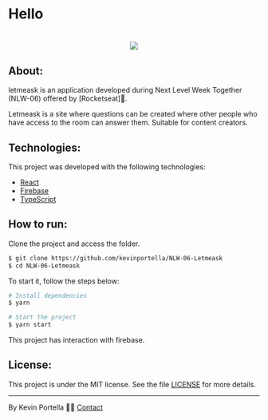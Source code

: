 <p align="center">
  <h1>Hello</h1>
</p>

<h1 align="center">
    <img src='./src/assets/images/capa.png'>
</h1>

## About: 

letmeask is an application developed during Next Level Week Together (NLW-06) offered by [Rocketseat]🚀.

Letmeask is a site where questions can be created where other people who have access to the room can answer them. Suitable for content creators. 

## Technologies:

This project was developed with the following technologies: 

- [React](https://reactjs.org)
- [Firebase](https://firebase.google.com/)
- [TypeScript](https://www.typescriptlang.org/)

## How to run:

Clone the project and access the folder.

```bash
$ git clone https://github.com/kevinportella/NLW-06-Letmeask
$ cd NLW-06-Letmeask
```

To start it, follow the steps below: 
```bash
# Install dependencies
$ yarn

# Start the project 
$ yarn start
```
This project has interaction with firebase.

## License:

This project is under the MIT license. See the file [LICENSE](LICENSE.md) for more details.

---

By Kevin Portella 👋🏽 [Contact](https://www.linkedin.com/in/kevin-bohry-58a4614b/)
